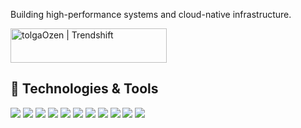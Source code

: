 <!-- tolgaOzen/tolgaOzen is a special repository that shows this README on the GitHub profile -->

Building high-performance systems and cloud-native infrastructure.

<a href="https://trendshift.io/developers/6952" target="_blank">
  <img src="https://trendshift.io/api/badge/developers/6952" alt="tolgaOzen | Trendshift" width="250" height="55"/>
</a>

## 🔧 Technologies & Tools

![](https://img.shields.io/badge/Language-Go-informational?style=flat&logo=go&logoColor=white&color=blue)
![](https://img.shields.io/badge/Database-PostgreSQL-informational?style=flat&logo=postgresql&logoColor=white&color=blue)
![](https://img.shields.io/badge/Cache-Redis-informational?style=flat&logo=redis&logoColor=white&color=blue)
![](https://img.shields.io/badge/Message_Broker-Kafka-informational?style=flat&logo=apache-kafka&logoColor=white&color=blue)
![](https://img.shields.io/badge/Container-Docker-informational?style=flat&logo=docker&logoColor=white&color=blue)
![](https://img.shields.io/badge/Orchestration-Kubernetes-informational?style=flat&logo=kubernetes&logoColor=white&color=blue)
![](https://img.shields.io/badge/IaC-Pulumi-informational?style=flat&logo=pulumi&logoColor=white&color=blue)
![](https://img.shields.io/badge/IaC-Terraform-informational?style=flat&logo=terraform&logoColor=white&color=blue)
![](https://img.shields.io/badge/Cloud-AWS-informational?style=flat&logo=amazon-aws&logoColor=white&color=blue)
![](https://img.shields.io/badge/Ecosystem-Cloud_Native-informational?style=flat&logo=cncf&logoColor=white&color=blue)
![](https://img.shields.io/badge/Editor-VSCode-informational?style=flat&logo=visual-studio-code&logoColor=white&color=blue)
